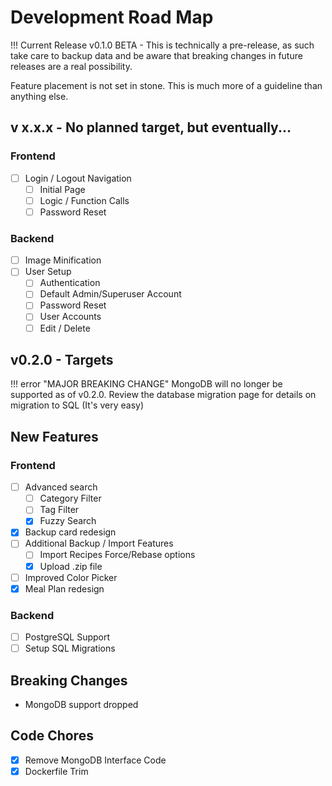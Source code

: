 # Development Road Map

!!! Current Release
    v0.1.0 BETA - This is technically a pre-release, as such take care to backup data and be aware that breaking changes in future releases are a real possibility.


Feature placement is not set in stone. This is much more of a guideline than anything else.

## v x.x.x - No planned target, but eventually...

### Frontend
- [ ] Login / Logout Navigation
    * [ ] Initial Page
    * [ ] Logic / Function Calls
    * [ ] Password Reset
### Backend
- [ ] Image Minification
- [ ] User Setup
    * [ ] Authentication
    * [ ] Default Admin/Superuser Account
    * [ ] Password Reset
    * [ ] User Accounts
    * [ ] Edit / Delete

## v0.2.0 - Targets


!!! error "MAJOR BREAKING CHANGE"
        MongoDB will no longer be supported as of v0.2.0. Review the database migration page for details on migration to SQL (It's very easy)

## New Features
### Frontend
- [ ] Advanced search
    - [ ] Category Filter
    - [ ] Tag Filter
    - [x] Fuzzy Search
- [x] Backup card redesign
- [ ] Additional Backup / Import Features
    - [ ] Import Recipes Force/Rebase options
    - [x] Upload .zip file
- [ ] Improved Color Picker
- [x] Meal Plan redesign
### Backend
- [ ] PostgreSQL Support
- [ ] Setup SQL Migrations

## Breaking Changes
- MongoDB support dropped
## Code Chores
- [x] Remove MongoDB Interface Code
- [x] Dockerfile Trim
